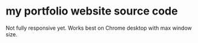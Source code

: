 # my portfolio website source code
Not fully responsive yet. Works best on Chrome desktop with max window size.
